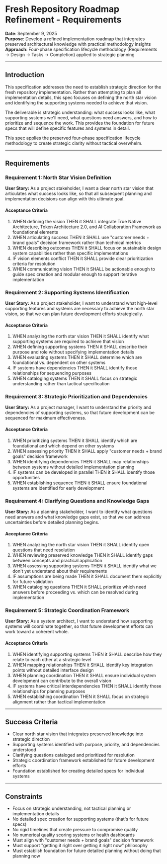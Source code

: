 # Fresh Repository Roadmap Refinement - Requirements

**Date**: September 9, 2025  
**Purpose**: Develop a refined implementation roadmap that integrates preserved architectural knowledge with practical methodology insights  
**Approach**: Four-phase specification lifecycle methodology (Requirements → Design → Tasks → Completion) applied to strategic planning

---

## Introduction

This specification addresses the need to establish strategic direction for the fresh repository implementation. Rather than attempting to plan all implementation details, this spec focuses on defining the north star vision and identifying the supporting systems needed to achieve that vision.

The deliverable is strategic understanding: what success looks like, what supporting systems we'll need, what questions need answers, and how to prioritize and sequence the work. This provides the foundation for future specs that will define specific features and systems in detail.

This spec applies the preserved four-phase specification lifecycle methodology to create strategic clarity without tactical overwhelm.

---

## Requirements

### Requirement 1: North Star Vision Definition

**User Story:** As a project stakeholder, I want a clear north star vision that articulates what success looks like, so that all subsequent planning and implementation decisions can align with this ultimate goal.

#### Acceptance Criteria

1. WHEN defining the vision THEN it SHALL integrate True Native Architecture, Token Architecture 2.0, and AI Collaboration Framework as foundational elements
2. WHEN articulating success THEN it SHALL use "customer needs + brand goals" decision framework rather than technical metrics
3. WHEN describing outcomes THEN it SHALL focus on sustainable design system capabilities rather than specific implementations
4. IF vision elements conflict THEN it SHALL provide clear prioritization criteria for resolution
5. WHEN communicating vision THEN it SHALL be actionable enough to guide spec creation and modular enough to support iterative implementation

### Requirement 2: Supporting Systems Identification

**User Story:** As a project stakeholder, I want to understand what high-level supporting features and systems are necessary to achieve the north star vision, so that we can plan future development efforts strategically.

#### Acceptance Criteria

1. WHEN analyzing the north star vision THEN it SHALL identify what supporting systems are required to achieve that vision
2. WHEN defining supporting systems THEN it SHALL describe their purpose and role without specifying implementation details
3. WHEN evaluating systems THEN it SHALL determine which are foundational vs. dependent on other systems
4. IF systems have dependencies THEN it SHALL identify those relationships for sequencing purposes
5. WHEN cataloging systems THEN it SHALL focus on strategic understanding rather than tactical specification

### Requirement 3: Strategic Prioritization and Dependencies

**User Story:** As a project manager, I want to understand the priority and dependencies of supporting systems, so that future development can be sequenced for maximum effectiveness.

#### Acceptance Criteria

1. WHEN prioritizing systems THEN it SHALL identify which are foundational and which depend on other systems
2. WHEN assessing priority THEN it SHALL apply "customer needs + brand goals" decision framework
3. WHEN identifying dependencies THEN it SHALL map relationships between systems without detailed implementation planning
4. IF systems can be developed in parallel THEN it SHALL identify those opportunities
5. WHEN establishing sequence THEN it SHALL ensure foundational systems are identified for early development

### Requirement 4: Clarifying Questions and Knowledge Gaps

**User Story:** As a planning stakeholder, I want to identify what questions need answers and what knowledge gaps exist, so that we can address uncertainties before detailed planning begins.

#### Acceptance Criteria

1. WHEN analyzing the north star vision THEN it SHALL identify open questions that need resolution
2. WHEN reviewing preserved knowledge THEN it SHALL identify gaps between concepts and practical application
3. WHEN assessing supporting systems THEN it SHALL identify what we don't yet understand about their requirements
4. IF assumptions are being made THEN it SHALL document them explicitly for future validation
5. WHEN cataloging questions THEN it SHALL prioritize which need answers before proceeding vs. which can be resolved during implementation

### Requirement 5: Strategic Coordination Framework

**User Story:** As a system architect, I want to understand how supporting systems will coordinate together, so that future development efforts can work toward a coherent whole.

#### Acceptance Criteria

1. WHEN identifying supporting systems THEN it SHALL describe how they relate to each other at a strategic level
2. WHEN mapping relationships THEN it SHALL identify key integration points without detailed interface design
3. WHEN planning coordination THEN it SHALL ensure individual system development can contribute to the overall vision
4. IF systems have critical interdependencies THEN it SHALL identify those relationships for planning purposes
5. WHEN establishing coordination THEN it SHALL focus on strategic alignment rather than tactical implementation



---

## Success Criteria

- Clear north star vision that integrates preserved knowledge into strategic direction
- Supporting systems identified with purpose, priority, and dependencies understood
- Clarifying questions cataloged and prioritized for resolution
- Strategic coordination framework established for future development efforts
- Foundation established for creating detailed specs for individual systems

---

## Constraints

- Focus on strategic understanding, not tactical planning or implementation details
- No detailed spec creation for supporting systems (that's for future specs)
- No rigid timelines that create pressure to compromise quality
- No numerical quality scoring systems or health dashboards
- Must align with "customer needs + brand goals" decision framework
- Must support "getting it right over getting it right now" philosophy
- Must establish foundation for future detailed planning without doing that planning now